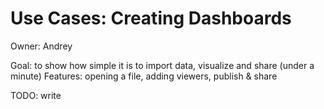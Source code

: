 <!-- TITLE: Use Cases: Creating Dashboards -->
<!-- SUBTITLE: -->

# Use Cases: Creating Dashboards

Owner: Andrey

Goal: to show how simple it is to import data, visualize and share (under a minute)
Features: opening a file, adding viewers, publish & share

TODO: write

